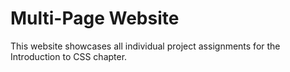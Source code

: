 # Multi-Page Website

This website showcases all individual project assignments for the Introduction to CSS chapter.